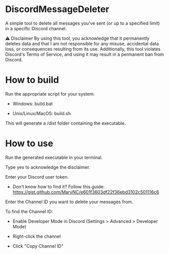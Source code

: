 # DiscordMessageDeleter
A simple tool to delete all messages you've sent (or up to a specified limit) in a specific Discord channel.

⚠️ Disclaimer
By using this tool, you acknowledge that it permanently deletes data and that I am not responsible for any misuse, accidental data loss, or consequences resulting from its use.
Additionally, this tool violates Discord's Terms of Service, and using it may result in a permanent ban from Discord.

# How to build
Run the appropriate script for your system:

- Windows: build.bat

- Unix/Linux/MacOS: build.sh

This will generate a /dist folder containing the executable.

# How to use

Run the generated executable in your terminal.

Type yes to acknowledge the disclaimer.

Enter your Discord user token.

- Don't know how to find it? Follow this guide: https://gist.github.com/MarvNC/e601f3603df22f36ebd3102c501116c6

Enter the Channel ID you want to delete your messages from.

To find the Channel ID:

- Enable Developer Mode in Discord (Settings > Advanced > Developer Mode)

- Right-click the channel

- Click "Copy Channel ID"
